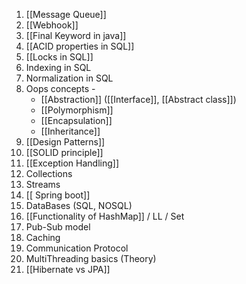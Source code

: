 1. [[Message Queue]]
2.  [[Webhook]]
3. [[Final Keyword in java]]
4. [[ACID properties in SQL]]
5. [[Locks in SQL]]
6. Indexing in SQL
7. Normalization in SQL
8. Oops concepts -
	- [[Abstraction]] ([[Interface]], [[Abstract class]])
	- [[Polymorphism]]
	- [[Encapsulation]]
	- [[Inheritance]]
9. [[Design Patterns]]
10. [[SOLID principle]]
11. [[Exception Handling]]
12. Collections
13. Streams
14. [[ Spring boot]]
15. DataBases (SQL, NOSQL)
16. [[Functionality of HashMap]] /  LL /  Set 
17. Pub-Sub model
18. Caching
19. Communication Protocol
20. MultiThreading basics (Theory)
21. [[Hibernate vs JPA]]